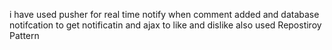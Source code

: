 i have used pusher for real time notify when comment added and database notifcation to get notificatin and ajax to like and dislike
also used Repostiroy Pattern 
